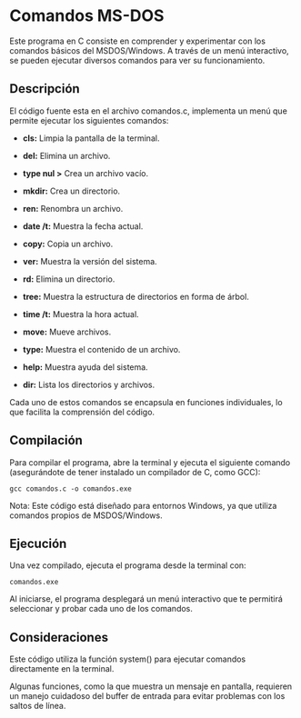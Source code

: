 # Comandos MS-DOS

Este programa en C consiste en comprender y experimentar con los comandos básicos del MSDOS/Windows. A través de un menú interactivo, se pueden ejecutar diversos comandos para ver su funcionamiento.

## Descripción

El código fuente esta en el archivo comandos.c, implementa un menú que permite ejecutar los siguientes comandos:

- **cls:** Limpia la pantalla de la terminal.

- **del:** Elimina un archivo.

- **type nul >** Crea un archivo vacío.

- **mkdir:** Crea un directorio.

- **ren:** Renombra un archivo.

- **date /t:** Muestra la fecha actual.

- **copy:** Copia un archivo.

- **ver:** Muestra la versión del sistema.

- **rd:** Elimina un directorio.

- **tree:** Muestra la estructura de directorios en forma de árbol.

- **time /t:** Muestra la hora actual.

- **move:** Mueve archivos.

- **type:** Muestra el contenido de un archivo.

- **help:** Muestra ayuda del sistema.

- **dir:** Lista los directorios y archivos.

Cada uno de estos comandos se encapsula en funciones individuales, lo que facilita la comprensión del código.

## Compilación

Para compilar el programa, abre la terminal y ejecuta el siguiente comando (asegurándote de tener instalado un compilador de C, como GCC):

```
gcc comandos.c -o comandos.exe
```

Nota: Este código está diseñado para entornos Windows, ya que utiliza comandos propios de MSDOS/Windows.

## Ejecución

Una vez compilado, ejecuta el programa desde la terminal con:

```
comandos.exe
```

Al iniciarse, el programa desplegará un menú interactivo que te permitirá seleccionar y probar cada uno de los comandos.

## Consideraciones

Este código utiliza la función system() para ejecutar comandos directamente en la terminal.

Algunas funciones, como la que muestra un mensaje en pantalla, requieren un manejo cuidadoso del buffer de entrada para evitar problemas con los saltos de línea.
